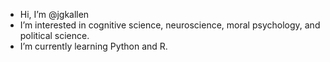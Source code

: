 - Hi, I’m @jgkallen
- I’m interested in cognitive science, neuroscience, moral psychology, and political science.
- I’m currently learning Python and R.
